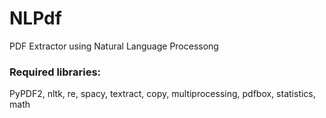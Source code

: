 # NLPdf
PDF Extractor using Natural Language Processong

### Required libraries:
PyPDF2, nltk, re, spacy, textract, copy, multiprocessing, pdfbox, statistics, math
